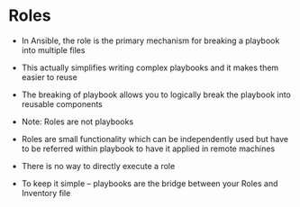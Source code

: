 # Roles

* In Ansible, the role is the primary mechanism for breaking a playbook into multiple files

* This actually simplifies writing complex playbooks and it makes them easier to reuse

* The breaking of playbook allows you to logically break the playbook into reusable components

* Note: Roles are not playbooks

* Roles are small functionality which can be independently used but have to be referred within playbook to have it applied in remote machines

* There is no way to directly execute a role

* To keep it simple – playbooks are the bridge between your Roles and Inventory file
